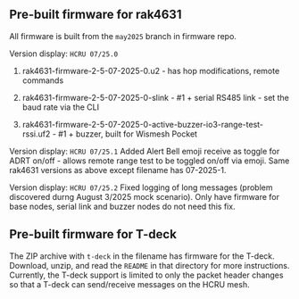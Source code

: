 
## Pre-built firmware for rak4631

All firmware is built from the `may2025` branch in firmware repo.

Version display: `HCRU 07/25.0`

1. rak4631-firmware-2-5-07-2025-0.u2 - has hop modifications, remote commands

2. rak4631-firmware-2-5-07-2025-0-slink - #1 + serial RS485 link - set the baud rate via the CLI

3. rak4631-firmware-2-5-07-2025-0-active-buzzer-io3-range-test-rssi.uf2 - #1 + buzzer, built for Wismesh Pocket

Version display: `HCRU 07/25.1`
Added Alert Bell emoji receive as toggle for ADRT on/off - allows remote range test to be toggled on/off via emoji. Same rak4631 versions as above except filename has 07-2025-1.

Version display: `HCRU 07/25.2`
Fixed logging of long messages (problem discovered durng August 3/2025 mock scenario). Only have firmware for base nodes, serial link and buzzer nodes do not need this fix.

## Pre-built firmware for T-deck

The ZIP archive with `t-deck` in the filename has firmware for the T-deck. Download, unzip, and read the `README` in that directory for more instructions. Currently, the T-deck support is limited to only the packet header changes so that a T-deck can send/receive messages on the HCRU mesh.
















